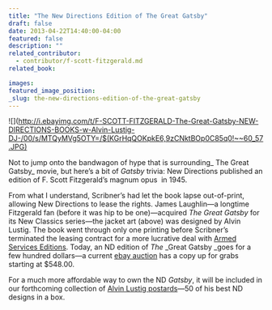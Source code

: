 ```yaml
---
title: "The New Directions Edition of The Great Gatsby"
draft: false
date: 2013-04-22T14:40:00-04:00
featured: false
description: ""
related_contributor:
  - contributor/f-scott-fitzgerald.md
related_book:

images:
featured_image_position: 
_slug: the-new-directions-edition-of-the-great-gatsby
---
```


![](http://i.ebayimg.com/t/F-SCOTT-FITZGERALD-The-Great-Gatsby-NEW-DIRECTIONS-BOOKS-w-Alvin-Lustig-DJ-/00/s/MTQyMVg5OTY=/$(KGrHqQOKpkE6,9zCNktBOp0C85q0!~~60_57.JPG)

Not to jump onto the bandwagon of hype that is surrounding_ The Great Gatsby_ movie, but here’s a bit of _Gatsby_ trivia: New Directions published an edition of F. Scott Fitzgerald’s magnum opus  in 1945.

From what I understand, Scribner’s had let the book lapse out-of-print, allowing New Directions to lease the rights. James Laughlin—a longtime Fitzgerald fan (before it was hip to be one)—acquired _The Great Gatsby_ for its New Classics series—the jacket art (above) was designed by Alvin Lustig. The book went through only one printing before Scribner’s terminated the leasing contract for a more lucrative deal with [Armed Services Editions](http://en.wikipedia.org/wiki/Armed_Services_Editions). Today, an ND edition of _The_ _Great Gatsby _goes for a few hundred dollars—a current [ebay auction](http://www.ebay.com/itm/F-SCOTT-FITZGERALD-The-Great-Gatsby-NEW-DIRECTIONS-BOOKS-w-Alvin-Lustig-DJ-/190592998009) has a copy up for grabs starting at $548.00. 

For a much more affordable way to own the ND _Gatsby_, it will be included in our forthcoming collection of [Alvin Lustig postards](http://ndbooks.com/book/alvin-lustig-for-new-directions)—50 of his best ND designs in a box. 

